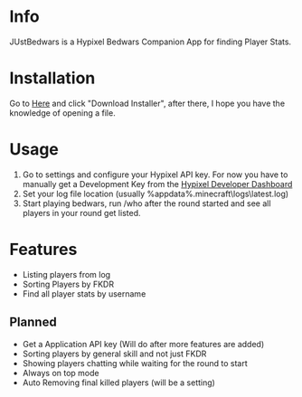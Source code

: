 # Info
JUstBedwars is a Hypixel Bedwars Companion App for finding Player Stats.

# Installation
Go to [Here](https://fex2000.github.io/JustBedwars/) and click "Download Installer", after there, I hope you have the knowledge of opening a file.

# Usage
1. Go to settings and configure your Hypixel API key. For now you have to manually get a Development Key from the [Hypixel Developer Dashboard](https://developer.hypixel.net/dashboard/)
2. Set your log file location (usually %appdata%\.minecraft\logs\latest.log)
3. Start playing bedwars, run /who after the round started and see all players in your round get listed.

# Features
- Listing players from log
- Sorting Players by FKDR
- Find all player stats by username
## Planned
- Get a Application API key (Will do after more features are added)
- Sorting players by general skill and not just FKDR
- Showing players chatting while waiting for the round to start
- Always on top mode
- Auto Removing final killed players (will be a setting)
